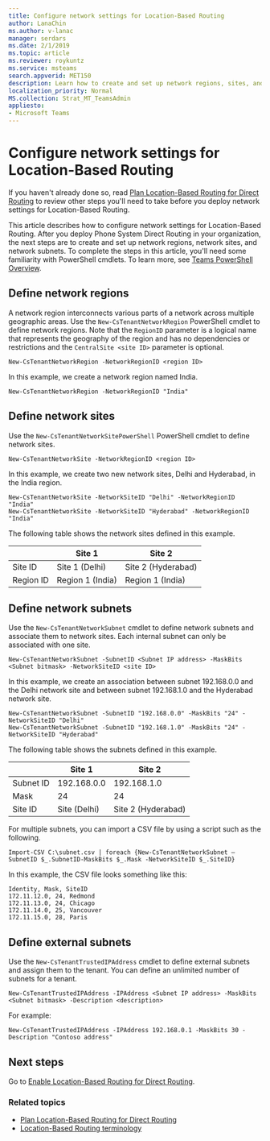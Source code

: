 ```yaml
---
title: Configure network settings for Location-Based Routing
author: LanaChin
ms.author: v-lanac
manager: serdars
ms.date: 2/1/2019
ms.topic: article
ms.reviewer: roykuntz
ms.service: msteams
search.appverid: MET150
description: Learn how to create and set up network regions, sites, and subnets for Location-Based Routing for Direct Routing.
localization_priority: Normal
MS.collection: Strat_MT_TeamsAdmin
appliesto: 
- Microsoft Teams
---
```


# Configure network settings for Location-Based Routing 

If you haven't already done so, read [Plan Location-Based Routing for Direct Routing](location-based-routing-plan.md) to review other steps you'll need to take before you deploy network settings for Location-Based Routing.

This article describes how to configure network settings for Location-Based Routing. After you deploy Phone System Direct Routing in your organization, the next steps are to create and set up network regions, network sites, and network subnets. To complete the steps in this article, you'll need some familiarity with PowerShell cmdlets. To learn more, see [Teams PowerShell Overview](teams-powershell-overview.md).

## Define network regions
 A network region interconnects various parts of a network across multiple geographic areas. Use the ``New-CsTenantNetworkRegion`` PowerShell cmdlet to define network regions. Note that the ``RegionID`` parameter is a logical name that represents the geography of the region and has no dependencies or restrictions and the ``CentralSite <site ID>`` parameter is optional. 

```
New-CsTenantNetworkRegion -NetworkRegionID <region ID>  
```

In this example, we create a network region named India. 
```
New-CsTenantNetworkRegion -NetworkRegionID "India"  
```

## Define network sites

Use the ``New-CsTenantNetworkSitePowerShell`` PowerShell cmdlet to define network sites. 

```
New-CsTenantNetworkSite -NetworkRegionID <region ID>  
```
In this example, we create two new network sites, Delhi and Hyderabad, in the India region. 
```
New-CsTenantNetworkSite -NetworkSiteID "Delhi" -NetworkRegionID "India" 
New-CsTenantNetworkSite -NetworkSiteID "Hyderabad" -NetworkRegionID "India" 
```
The following table shows the network sites defined in this example. 

||Site 1 |Site 2 |
|---------|---------|---------|
|Site ID    |    Site 1 (Delhi)     |  Site 2 (Hyderabad)       |
|Region ID  |     Region 1 (India)    |   Region 1 (India)      |

## Define network subnets

Use the ``New-CsTenantNetworkSubnet`` cmdlet to define network subnets and associate them to network sites. Each internal subnet can only be associated with one site. 
```
New-CsTenantNetworkSubnet -SubnetID <Subnet IP address> -MaskBits <Subnet bitmask> -NetworkSiteID <site ID> 
```
In this example, we create an association between subnet 192.168.0.0 and the Delhi network site and between subnet 192.168.1.0 and the Hyderabad network site.
```
New-CsTenantNetworkSubnet -SubnetID "192.168.0.0" -MaskBits "24" -NetworkSiteID "Delhi" 
New-CsTenantNetworkSubnet -SubnetID "192.168.1.0" -MaskBits "24" -NetworkSiteID "Hyderabad" 
```
The following table shows the subnets defined in this example. 

||Site 1 |Site 2 |
|---------|---------|---------|
|Subnet ID   |    192.168.0.0     |  192.168.1.0     |
|Mask  |     24    |   24      |
|Site ID  | Site (Delhi) | Site 2 (Hyderabad) |

For multiple subnets, you can import a CSV file by using a script such as the following.
```
Import-CSV C:\subnet.csv | foreach {New-CsTenantNetworkSubnet –SubnetID $_.SubnetID-MaskBits $_.Mask -NetworkSiteID $_.SiteID}  
```
In this example, the CSV file looks something like this:
```
Identity, Mask, SiteID 
172.11.12.0, 24, Redmond 
172.11.13.0, 24, Chicago 
172.11.14.0, 25, Vancouver 
172.11.15.0, 28, Paris
```
## Define external subnets
Use the ``New-CsTenantTrustedIPAddress`` cmdlet to define external subnets and assign them to the tenant. You can define an unlimited number of subnets for a tenant. 
```
New-CsTenantTrustedIPAddress -IPAddress <Subnet IP address> -MaskBits <Subnet bitmask> -Description <description> 
```
For example:
```
New-CsTenantTrustedIPAddress -IPAddress 192.168.0.1 -MaskBits 30 -Description "Contoso address"  
```

## Next steps
Go to [Enable Location-Based Routing for Direct Routing](location-based-routing-enable.md).

### Related topics
- [Plan Location-Based Routing for Direct Routing](location-based-routing-plan.md)
- [Location-Based Routing terminology](location-based-routing-terminology.md)
